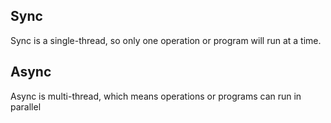 
## Sync
Sync is a single-thread, so only one operation or program will run at a time.

## Async
 Async is multi-thread, which means operations or programs can run in parallel